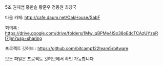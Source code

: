 5조 권재범 홍한솔 황준우 정동원 최창국

다음 카페: http://cafe.daum.net/OakHouse/SabF

회의록 : https://drive.google.com/drive/folders/1Mw_qBPMe4lSo38oEdcTCAzUYzeRI7ljm?usp=sharing

프로젝트 깃허브 : https://github.com/bitcamp122team5/bitware

모든 파일은 프로젝트 깃허브에서 확인 가능합니다

